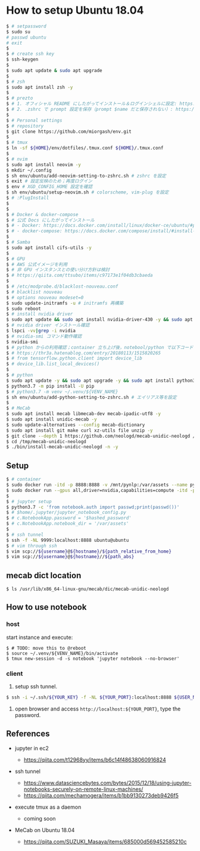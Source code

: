 # How to setup Ubuntu 18.04

```bash
$ # setpassword
$ sudo su
# passwd ubuntu
# exit
$ 
$ # create ssh key
$ ssh-keygen
$ 
$ sudo apt update & sudo apt upgrade
$ 
$ # zsh
$ sudo apt install zsh -y
$ 
$ # prezto
$ # 1. オフィシャル README にしたがってインストール＆ログインシェルに設定: https://github.com/sorin-ionescu/prezto
$ # 2. .zshrc で prompt 設定を保存（prompt $name だと保存されない）: https://qiita.com/notakaos/items/89057f2119655ab9f920
$ 
$ # Personal settings
$ # repository
$ git clone https://github.com/miorgash/env.git
$ 
$ # tmux
$ ln -sf ${HOME}/env/dotfiles/.tmux.conf ${HOME}/.tmux.conf
$ 
$ # nvim
$ sudo apt install neovim -y
$ mkdir ~/.config
$ sh env/ubuntu/add-neovim-setting-to-zshrc.sh # zshrc を設定
$ exit # 設定反映のため；再度ログイン
$ env # XGD_CONFIG_HOME 設定を確認
$ sh env/ubuntu/setup-neovim.sh # colorscheme, vim-plug を設定
$ # :PlugInstall
$ 
$ 
$ # Docker & docker-compose
$ # 公式 Docs にしたがってインストール
$ # - Docker: https://docs.docker.com/install/linux/docker-ce/ubuntu/#prerequisites
$ # - docker-compose: https://docs.docker.com/compose/install/#install-compose
$ 
$ # Samba
$ sudo apt install cifs-utils -y
$ 
$ # GPU
$ # AWS 公式イメージを利用
$ # 非 GPU インスタンスとの使い分け方針は検討
$ # https://qiita.com/ttsubo/items/c97173e1f04db3cbaeda
$ 
$ # /etc/modprobe.d/blacklost-nouveau.conf
$ # blacklist nouveau
$ # options nouveau modeset=0
$ sudo update-initramfs -u # initramfs 再構築
$ sudo reboot
$ # install nvidia driver
$ sudo apt update && sudo apt install nvidia-driver-430 -y && sudo apt install nvidia-cuda-toolkit -y
$ # nvidia driver インストール確認
$ lspci -vv|grep -i nvidia
$ # nvidia-smi コマンド動作確認
$ nvidia-smi
$ # python からの利用確認；container 立ち上げ後，notebool/python で以下コードを実行
$ # https://thr3a.hatenablog.com/entry/20180113/1515820265
$ # from tensorflow.python.client import device_lib
$ # device_lib.list_local_devices()
$ 
$ # python
$ sudo apt update -y && sudo apt upgrade -y && sudo apt install python3.7 -y && sudo apt install python3.7-dev -y && sudo apt install python3-pip -y && sudo apt install python3.7-venv -y
$ python3.7 -m pip install -U pip
$ # python3.7 -m venv ~/.venv/${VENV_NAME}
$ sh env/ubuntu/add-python-setting-to-zshrc.sh # エイリアス等を設定
$ 
$ # MeCab
$ sudo apt install mecab libmecab-dev mecab-ipadic-utf8 -y
$ sudo apt install unidic-mecab -y
$ sudo update-alternatives --config mecab-dictionary
$ sudo apt install git make curl xz-utils file unzip -y
$ git clone --depth 1 https://github.com/neologd/mecab-unidic-neologd /tmp/mecab-unidic-neologd
$ cd /tmp/mecab-unidic-neologd
$ ./bin/install-mecab-unidic-neologd -n -y
```

## Setup

```bash
$ # container
$ sudo docker run -itd -p 8888:8888 -v /mnt/pynlp:/var/assets --name pynlp miorgash/pynlp:latest
$ sudo docker run --gpus all,driver=nvidia,capabilities=compute -itd -p 8888:8888 -v /mnt/pynlp:/var/assets --name pynlp miorgash/pynlp:latest
$ 
$ # jupyter setup
$ python3.7 -c 'from notebook.auth import passwd;print(passwd())'
$ # $home/.jupyter/jupyter_notebook_config.py
$ # c.NotebookApp.password = '$hashed_password'
$ # c.NotebookApp.notebook_dir = '/var/assets'
$
$ # ssh tunnel
$ ssh -f -NL 9999:localhost:8888 ubuntu@ubuntu
$ # vim through ssh
$ vim scp://${username}@${hostname}/${path_relative_from_home}
$ vim scp://${username}@${hostname}//${path_abs}
```

## mecab dict location
```
$ ls /usr/lib/x86_64-linux-gnu/mecab/dic/mecab-unidic-neologd
```

## How to use notebook
### host
start instance and execute:

```
$ # TODO: move this to @reboot
$ source ~/.venv/${VENV_NAME}/bin/activate
$ tmux new-session -d -s notebook 'jupyter notebook --no-browser'
```

### client
1. setup ssh tunnel.
```bash
$ ssh -i ~/.ssh/${YOUR_KEY} -f -NL ${YOUR_PORT}:localhost:8888 ${USER_NAME}@${INSTANCE_IP}
```
1. open browser and access `http://localhost:${YOUR_PORT}`, type the password.


## References
- jupyter in ec2
  - https://qiita.com/t12968yy/items/b6c14f48638060916824
- ssh tunnel
  - https://www.datasciencebytes.com/bytes/2015/12/18/using-jupyter-notebooks-securely-on-remote-linux-machines/
  - https://qiita.com/mechamogera/items/b1bb9130273deb9426f5
- execute tmux as a daemon
  - coming soon

- MeCab on Ubuntu 18.04
  - https://qiita.com/SUZUKI_Masaya/items/685000d569452585210c

